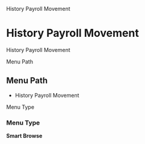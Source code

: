 
History Payroll Movement
# History Payroll Movement


History Payroll Movement

Menu Path
## Menu Path



- History Payroll Movement

Menu Type
### Menu Type

**Smart Browse**

